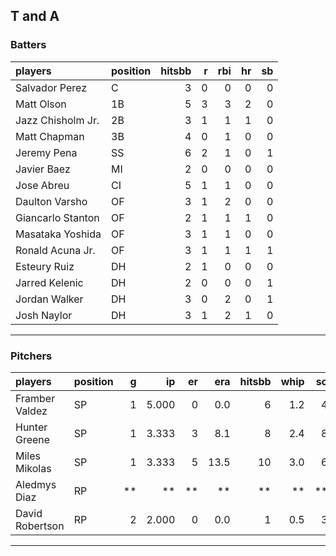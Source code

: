 ## T and A

### Batters

 
|players           |position | hitsbb|  r| rbi| hr| sb| 
|:-----------------|:--------|------:|--:|---:|--:|--:| 
|Salvador Perez    |C        |      3|  0|   0|  0|  0| 
|Matt Olson        |1B       |      5|  3|   3|  2|  0| 
|Jazz Chisholm Jr. |2B       |      3|  1|   1|  1|  0| 
|Matt Chapman      |3B       |      4|  0|   1|  0|  0| 
|Jeremy Pena       |SS       |      6|  2|   1|  0|  1| 
|Javier Baez       |MI       |      2|  0|   0|  0|  0| 
|Jose Abreu        |CI       |      5|  1|   1|  0|  0| 
|Daulton Varsho    |OF       |      3|  1|   2|  0|  0| 
|Giancarlo Stanton |OF       |      2|  1|   1|  1|  0| 
|Masataka Yoshida  |OF       |      3|  1|   1|  0|  0| 
|Ronald Acuna Jr.  |OF       |      3|  1|   1|  1|  1| 
|Esteury Ruiz      |DH       |      2|  1|   0|  0|  0| 
|Jarred Kelenic    |DH       |      2|  0|   0|  0|  1| 
|Jordan Walker     |DH       |      3|  0|   2|  0|  1| 
|Josh Naylor       |DH       |      3|  1|   2|  1|  0| 

* * *

### Pitchers

 
|players         |position |  g|    ip| er|  era| hitsbb| whip| so|  w| sv| 
|:---------------|:--------|--:|-----:|--:|----:|------:|----:|--:|--:|--:| 
|Framber Valdez  |SP       |  1| 5.000|  0|  0.0|      6|  1.2|  4|  0|  0| 
|Hunter Greene   |SP       |  1| 3.333|  3|  8.1|      8|  2.4|  8|  0|  0| 
|Miles Mikolas   |SP       |  1| 3.333|  5| 13.5|     10|  3.0|  6|  0|  0| 
|Aledmys Diaz    |RP       | **|    **| **|   **|     **|   **| **| **| **| 
|David Robertson |RP       |  2| 2.000|  0|  0.0|      1|  0.5|  3|  0|  1| 


* * *



